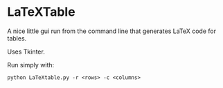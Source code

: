 LaTeXTable
==========

A nice little gui run from the command line that generates LaTeX code for tables.

Uses Tkinter.

Run simply with:

~~~~
python LaTeXtable.py -r <rows> -c <columns>
~~~~
